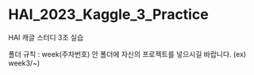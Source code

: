 # HAI_2023_Kaggle_3_Practice
HAI 캐글 스터디 3조 실습

폴더 규칙 : week(주차번호) 안 폴더에 자신의 프로젝트를 넣으시길 바랍니다. (ex) week3/~)
